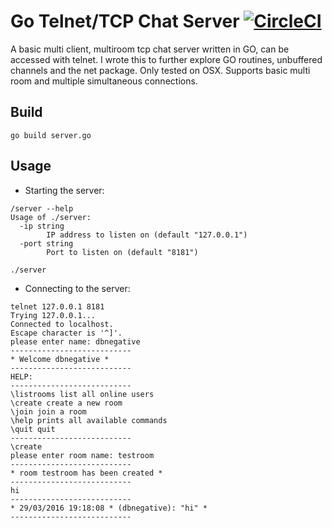 # Go Telnet/TCP Chat Server [![CircleCI](https://circleci.com/gh/dbnegative/go-telnet-chatserver.svg?style=svg)](https://circleci.com/gh/dbnegative/go-telnet-chatserver)
A basic multi client, multiroom tcp chat server written in GO, can be accessed with telnet. I wrote this to further explore GO routines, unbuffered channels and the net package. Only tested on OSX. Supports basic multi room and multiple simultaneous connections.  

## Build

```
go build server.go
```

## Usage

* Starting the server:
```
/server --help
Usage of ./server:
  -ip string
    	IP address to listen on (default "127.0.0.1")
  -port string
    	Port to listen on (default "8181")

./server
```

* Connecting to the server:

```
telnet 127.0.0.1 8181
Trying 127.0.0.1...
Connected to localhost.
Escape character is '^]'.
please enter name: dbnegative
---------------------------
* Welcome dbnegative *
---------------------------
HELP:
---------------------------
\listrooms list all online users
\create create a new room
\join join a room
\help prints all available commands
\quit quit
---------------------------
\create
please enter room name: testroom
---------------------------
* room testroom has been created *
---------------------------
hi
---------------------------
* 29/03/2016 19:18:08 * (dbnegative): "hi" *
---------------------------
```

